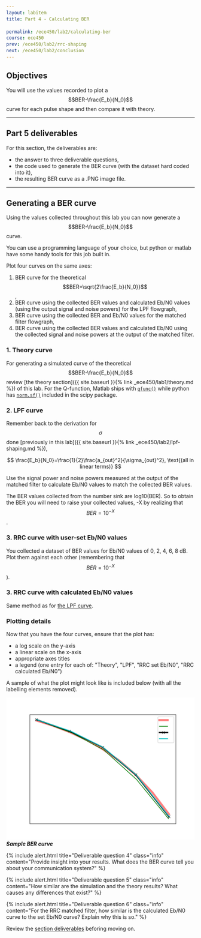 ```yaml
---
layout: labitem
title: Part 4 - Calculating BER

permalink: /ece450/lab2/calculating-ber
course: ece450
prev: /ece450/lab2/rrc-shaping
next: /ece450/lab2/conclusion
---
```


## Objectives

You will use the values recorded to plot a $$BER-\frac{E_b}{N_0}$$ curve for each pulse shape and then compare it with theory.

---

## Part 5 deliverables

For this section, the deliverables are:

- the answer to three deliverable questions,
- the code used to generate the BER curve (with the dataset hard coded into it),
- the resulting BER curve as a .PNG image file.

---

## Generating a BER curve

Using the values collected throughout this lab you can now generate a $$BER-\frac{E_b}{N_0}$$ curve.

You can use a programming language of your choice, but python or matlab have some handy tools for this job built in.

Plot four curves on the same axes:

1. BER curve for the theoretical $$BER=\sqrt{2\frac{E_b}{N_0}}$$,
2. BER curve using the collected BER values and calculated Eb/N0 values (using the output signal and noise powers) for the LPF flowgraph,
3. BER curve using the collected BER and Eb/N0 values for the matched filter flowgraph,
4. BER curve using the collected BER values and calculated Eb/N0 using the collected signal and noise powers at the output of the matched filter.

### 1. Theory curve

For generating a simulated curve of the theoretical $$BER-\frac{E_b}{N_0}$$ review [the theory section]({{ site.baseurl }}{% link _ece450/lab1/theory.md %}) of this lab. For the Q-function, Matlab ships with [`qfunc()`](https://www.mathworks.com/help/comm/ref/qfunc.html) while python has [`norm.sf()`](https://docs.scipy.org/doc/scipy-0.19.1/reference/generated/scipy.stats.norm.html) included in the scipy package.

### 2. LPF curve

Remember back to the derivation for $$\sigma$$ done [previously in this lab]({{ site.baseurl }}{% link _ece450/lab2/lpf-shaping.md %}), 

$$
\frac{E_b}{N_0}=\frac{1}{2}\frac{a_{out}^2}{\sigma_{out}^2}, \text{(all in linear terms)}
$$

Use the signal power and noise powers measured at the output of the matched filter to calculate Eb/N0 values to match the collected BER values.

The BER values collected from the number sink are log10(BER). So to obtain the BER you will need to raise your collected values, -X by realizing that $$BER = 10^{-X}$$.

### 3. RRC curve with user-set Eb/N0 values

You collected a dataset of BER values for Eb/N0 values of 0, 2, 4, 6, 8 dB. Plot them against each other (remembering that $$BER=10^{-X}$$).

### 3. RRC curve with calculated Eb/N0 values

Same method as for [the LPF curve](#2-lpf-curve).

### Plotting details

Now that you have the four curves, ensure that the plot has:

- a log scale on the y-axis
- a linear scale on the x-axis
- appropriate axes titles
- a legend (one entry for each of: "Theory", "LPF", "RRC set Eb/N0", "RRC calculated Eb/N0")

A sample of what the plot might look like is included below (with all the labelling elements removed).

  ![BER-curve.png](figures/BER-curve.png)<br>
  __*Sample BER curve*__

{% include alert.html title="Deliverable question 4" class="info" content="Provide insight into your results. What does the BER curve tell you about your communication system?" %}

{% include alert.html title="Deliverable question 5" class="info" content="How similar are the simulation and the theory results? What causes any differences that exist?" %}

{% include alert.html title="Deliverable question 6" class="info" content="For the RRC matched filter, how similar is the calculated Eb/N0 curve to the set Eb/N0 curve? Explain why this is so." %}

Review the [section deliverables](#part-4-deliverables) beforing moving on.

